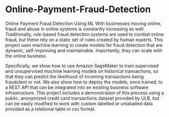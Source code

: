 # Online-Payment-Fraud-Detection
Online Payment Fraud Detection Using ML 
With businesses moving online, fraud and abuse in online systems is constantly increasing as well. Traditionally, rule-based fraud detection systems are used to combat online fraud, but these rely on a static set of rules created by human experts. This project uses machine learning to create models for fraud detection that are dynamic, self-improving and maintainable. Importantly, they can scale with the online business.

Specifically, we show how to use Amazon SageMaker to train supervised and unsupervised machine learning models on historical transactions, so that they can predict the likelihood of incoming transactions being fraudulent or not. We also show how to deploy the models, once trained, to a REST API that can be integrated into an existing business software infrastructure. This project includes a demonstration of this process using a public, anonymized credit card transactions dataset provided by ULB, but can be easily modified to work with custom labelled or unlaballed data provided as a relational table in csv format.
